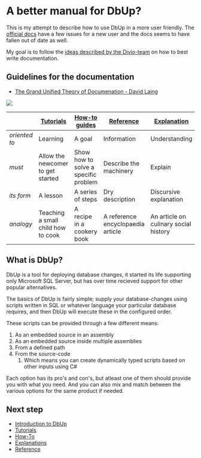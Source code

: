 # A better manual for DbUp?

This is my attempt to describe how to use DbUp in a more user friendly.
The [official docs](https://dbup.readthedocs.io/) have a few issues for a new user and the docs seems to have fallen out of date as well.

My goal is to follow the [ideas described by the Divio-team](https://documentation.divio.com/) on how to best write documentation.

## Guidelines for the documentation

- [The Grand Unified Theory of Documenation - David Laing](https://documentation.divio.com/)

![](https://documentation.divio.com/_images/overview.png)

|               | [Tutorials](tutorials.md)          | [How-to guides](how-to_guides.md)    | [Reference](reference.md)         | [Explanation](explanation.md)         |
| ------------- | ---------------------------------- | ------------------------------------ | --------------------------------- | ------------------------------------- |
| *oriented to* | Learning                           | A goal                               | Information                       | Understanding                         |
| *must*        | Allow the newcomer to get started  | Show how to solve a specific problem | Describe the machinery            | Explain                               |
| *its form*    | A lesson                           | A series of steps                    | Dry description                   | Discursive explanation                |
| *analogy*     | Teaching a small child how to cook | A recipe in a cookery book           | A reference encyclopaedia article | An article on culinary social history |


## What is DbUp?

DbUp is a tool for deploying database changes, it started its life supporting only Microsoft SQL Server, but has over time recieved support for other popular alternatives.

The basics of DbUp is fairly simple; supply your database-changes using scripts written in SQL or whatever language your particular database requires, and then DbUp will execute these in the configured order.

These scripts can be provided through a few different means:

1. As an embedded source in an assembly
2. As an embedded source inside multiple assemblies
3. From a defined path
4. From the source-code
    1. Which means you can create dynamically typed scripts based on other inputs using C#

Each option has its pro's and con's, but atleast one of them should provide you with what you need.
And you can also mix and match between the various options for the same product if needed.

## Next step

- [Introduction to DbUp](introduction.md)
- [Tutorials](tutorials.md)
- [How-To](how-to.md)
- [Explanations](explanations.md)
- [Reference](reference.md)